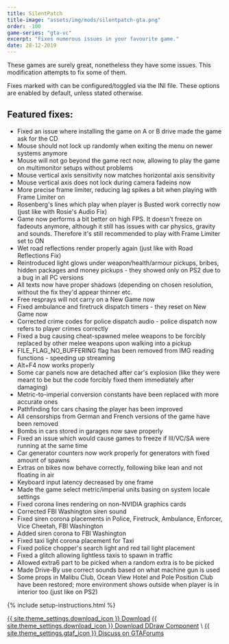 ```yaml
---
title: SilentPatch
title-image: "assets/img/mods/silentpatch-gta.png"
order: -100
game-series: "gta-vc"
excerpt: "Fixes numerous issues in your favourite game."
date: 28-12-2019
---
```


These games are surely great, nonetheless they have some issues. This modification attempts to fix some of them.

Fixes marked with <i class="fas fa-cog"></i> can be configured/toggled via the INI file. These options are enabled by default, unless stated otherwise.

## Featured fixes:
* Fixed an issue where installing the game on A or B drive made the game ask for the CD
* Mouse should not lock up randomly when exiting the menu on newer systems anymore
* Mouse will not go beyond the game rect now, allowing to play the game on multimonitor setups without problems
* Mouse vertical axis sensitivity now matches horizontal axis sensitivity
* Mouse vertical axis does not lock during camera fadeins now
* More precise frame limiter, reducing lag spikes a bit when playing with Frame Limiter on
* Rosenberg's lines which play when player is Busted work correctly now (just like with Rosie's Audio Fix)
* Game now performs a bit better on high FPS. It doesn't freeze on fadeouts anymore, although it still has issues with car physics, gravity and sounds. Therefore it's still recommended to play with Frame Limiter set to ON
* Wet road reflections render properly again (just like with Road Reflections Fix)
* Reintroduced light glows under weapon/health/armour pickups, bribes, hidden packages and money pickups - they showed only on PS2 due to a bug in all PC versions
* All texts now have proper shadows (depending on chosen resolution, without the fix they'd appear thinner etc.
* Free resprays will not carry on a New Game now
* Fixed ambulance and firetruck dispatch timers - they reset on New Game now
* Corrected crime codes for police dispatch audio - police dispatch now refers to player crimes correctly
* Fixed a bug causing cheat-spawned melee weapons to be forcibly replaced by other melee weapons upon walking into a pickup
* FILE_FLAG_NO_BUFFERING flag has been removed from IMG reading functions - speeding up streaming
* Alt+F4 now works properly
* Some car panels now are detached after car's explosion (like they were meant to be but the code forcibly fixed them immediately after damaging)
* Metric-to-imperial conversion constants have been replaced with more accurate ones
* Pathfinding for cars chasing the player has been improved
* All censorships from German and French versions of the game have been removed
* Bombs in cars stored in garages now save properly
* Fixed an issue which would cause games to freeze if III/VC/SA were running at the same time
* Car generator counters now work properly for generators with fixed amount of spawns
* Extras on bikes now behave correctly, following bike lean and not floating in air
* Keyboard input latency decreased by one frame
* <i class="fas fa-cog"></i> Made the game select metric/imperial units basing on system locale settings
* Fixed corona lines rendering on non-NVIDIA graphics cards
* Corrected FBI Washington siren sound
* <i class="fas fa-cog"></i> Fixed siren corona placements in Police, Firetruck, Ambulance, Enforcer, Vice Cheetah, FBI Washington
* <i class="fas fa-cog"></i> Added siren corona to FBI Washington
* <i class="fas fa-cog"></i> Fixed taxi light corona placement for Taxi
* <i class="fas fa-cog"></i> Fixed police chopper's search light and red tail light placement
* Fixed a glitch allowing lightless taxis to spawn in traffic
* Allowed extra6 part to be picked when a random extra is to be picked
* Made Drive-By use correct sounds based on what machine gun is used
* Some props in Malibu Club, Ocean View Hotel and Pole Position Club have been restored; more environment shows outside when player is in interior too (just like on PS2)

{% include setup-instructions.html %}

<a href="https://silent.rockstarvision.com/uploads/SilentPatchVC.zip" class="button" role="button">{{ site.theme_settings.download_icon }} Download</a>
<a href="https://silent.rockstarvision.com/uploads/SilentPatchDDraw.zip" class="button" role="button">{{ site.theme_settings.download_icon }} Download DDraw Component</a> \\
<a href="https://gtaforums.com/topic/669045-silentpatch/" class="button forums" role="button">{{ site.theme_settings.gtaf_icon }} Discuss on GTAForums</a>